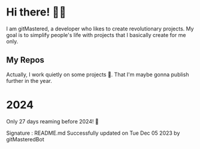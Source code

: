 
# Hi there! 🙋‍♂️
I am gitMastered, a developer who likes to create revolutionary projects.
My goal is to simplify people's life with projects that I basically create for me only.

## My Repos
Actually, I work quietly on some projects 👀. That I'm maybe gonna publish further in the year.

# 2024
Only 27 days reaming before 2024! 🙌

Signature : README.md Successfully updated on Tue Dec 05 2023 by gitMasteredBot


